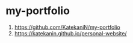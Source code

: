 # my-portfolio
1. https://github.com/KatekaniN/my-portfolio
2. https://katekanin.github.io/personal-website/
